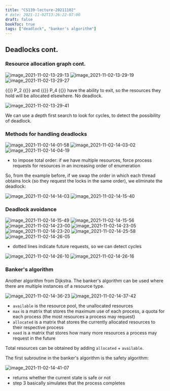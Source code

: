 ```yaml
---
title: "CS139-lecture-20211102"
# date: 2021-11-02T13:26:22-07:00
draft: false
bookToc: true
tags: ["deadlock", "banker's algorithm"]
---
```


## Deadlocks cont.

### Resource allocation graph cont.

![image_2021-11-02-13-29-13](/notes/image_2021-11-02-13-29-13.png)
![image_2021-11-02-13-29-19](/notes/image_2021-11-02-13-29-19.png)
![image_2021-11-02-13-29-27](/notes/image_2021-11-02-13-29-27.png)

{{<k>}} P_2 {{</k>}} and {{<k>}} P_4 {{</k>}} have the ability to exit, so the resources they hold will be allocated elsewhere.
No deadlock.

![image_2021-11-02-13-29-41](/notes/image_2021-11-02-13-29-41.png)

We can use a depth first search to look for cycles, to detect the possibility of deadlock.

### Methods for handling deadlocks

![image_2021-11-02-14-01-58](/notes/image_2021-11-02-14-01-58.png)
![image_2021-11-02-14-03-02](/notes/image_2021-11-02-14-03-02.png)
![image_2021-11-02-14-04-19](/notes/image_2021-11-02-14-04-19.png)

- to impose total order: if we have multiple resources, force process requests for resources in an increasing order of enumeration

So, from the example before, if we swap the order in which each thread obtains lock (so they request the locks in the same order), we eliminate the deadlock:

![image_2021-11-02-14-14-03](/notes/image_2021-11-02-14-14-03.png)
![image_2021-11-02-14-15-40](/notes/image_2021-11-02-14-15-40.png)

### Deadlock avoidance

![image_2021-11-02-14-15-49](/notes/image_2021-11-02-14-15-49.png)
![image_2021-11-02-14-15-56](/notes/image_2021-11-02-14-15-56.png)
![image_2021-11-02-14-23-00](/notes/image_2021-11-02-14-23-00.png)
![image_2021-11-02-14-23-05](/notes/image_2021-11-02-14-23-05.png)
![image_2021-11-02-14-23-20](/notes/image_2021-11-02-14-23-20.png)
![image_2021-11-02-14-25-58](/notes/image_2021-11-02-14-25-58.png)
![image_2021-11-02-14-26-05](/notes/image_2021-11-02-14-26-05.png)

- dotted lines indicate future requests, so we can detect cycles

![image_2021-11-02-14-26-10](/notes/image_2021-11-02-14-26-10.png)
![image_2021-11-02-14-26-16](/notes/image_2021-11-02-14-26-16.png)

### Banker's algorithm

Another algorithm from Dijkstra.
The banker's algorithm can be used where there are multiple instances of a resource type.

![image_2021-11-02-14-36-23](/notes/image_2021-11-02-14-36-23.png)
![image_2021-11-02-14-37-42](/notes/image_2021-11-02-14-37-42.png)

- `available` is the resource pool, the unallocated resources
- `max` is a matrix that stores the maximum use of each process, a quota for each process (the most resources a process may request)
- `allocated` is a matrix that stores the currently allocated resources to their respective process
- `need` is a matrix that stores how many more resources a process may request in the future

Total resources can be obtained by adding `allocated` + `available`.

The first subroutine in the banker's algorithm is the safety algorithm:

![image_2021-11-02-14-41-07](/notes/image_2021-11-02-14-41-07.png)

- returns whether the current state is safe or not
- step 3 basically simulates that the process completes

